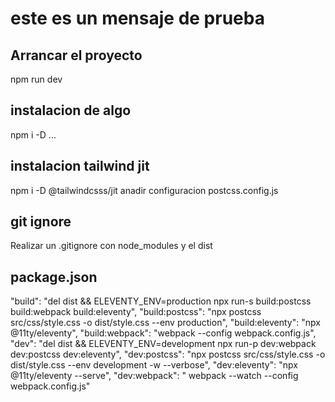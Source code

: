 # este es un mensaje de prueba 
## Arrancar el proyecto
npm run dev
## instalacion de algo
npm i -D ...
## instalacion tailwind jit
npm i -D @tailwindcsss/jit
anadir configuracion postcss.config.js
## git ignore
Realizar un .gitignore con node_modules y el dist
## package.json 
 "build": "del dist && ELEVENTY_ENV=production npx run-s build:postcss build:webpack build:eleventy",
    "build:postcss": "npx postcss src/css/style.css -o dist/style.css --env production",
    "build:eleventy": "npx @11ty/eleventy",
    "build:webpack": "webpack --config webpack.config.js",
    "dev": "del dist && ELEVENTY_ENV=development npx run-p dev:webpack dev:postcss dev:eleventy",
    "dev:postcss": "npx postcss src/css/style.css -o dist/style.css --env development -w --verbose",
    "dev:eleventy": "npx @11ty/eleventy --serve",
    "dev:webpack": " webpack --watch --config webpack.config.js"